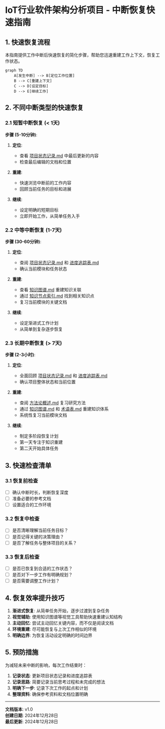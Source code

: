 # IoT行业软件架构分析项目 - 中断恢复快速指南

## 1. 快速恢复流程

本指南提供工作中断后快速恢复的简化步骤，帮助您迅速重建工作上下文，恢复工作状态。

```mermaid
graph TD
    A[发生中断] --> B[定位工作位置]
    B --> C[重建上下文]
    C --> D[设定目标]
    D --> E[继续工作]
```

## 2. 不同中断类型的快速恢复

### 2.1 短暂中断恢复 (< 1天)

**步骤 (5-10分钟)**:

1. **定位**:
   - 查看 [项目状态记录.md](./项目状态记录.md) 中最后更新的内容
   - 检查最后编辑的文档和位置

2. **重建**:
   - 快速浏览中断前的工作内容
   - 回顾当前任务的目标和进展

3. **继续**:
   - 设定明确的短期目标
   - 立即开始工作，从简单任务入手

### 2.2 中等中断恢复 (1-7天)

**步骤 (30-60分钟)**:

1. **定位**:
   - 查阅 [项目状态记录.md](./项目状态记录.md) 和 [进度追踪表.md](./进度追踪表.md)
   - 确认当前模块和任务状态

2. **重建**:
   - 查看 [知识图谱.md](./知识图谱.md) 重建知识关联
   - 通过 [知识节点索引.md](./知识节点索引.md) 找到相关知识点
   - 复习当前模块的关键文档

3. **继续**:
   - 设定渐进式工作计划
   - 从简单到复杂逐步恢复

### 2.3 长期中断恢复 (> 7天)

**步骤 (2-3小时)**:

1. **定位**:
   - 全面回顾 [项目状态记录.md](./项目状态记录.md) 和 [进度追踪表.md](./进度追踪表.md)
   - 确认项目整体状态和当前位置

2. **重建**:
   - 查阅 [方法论概述.md](./方法论概述.md) 复习研究方法
   - 通过 [知识图谱.md](./知识图谱.md) 和 [术语表.md](./术语表.md) 重建知识体系
   - 系统性复习当前模块文档

3. **继续**:
   - 制定多阶段恢复计划
   - 第一天专注于知识重建
   - 第二天开始具体任务

## 3. 快速检查清单

### 3.1 恢复前检查

- [ ] 确认中断时长，判断恢复深度
- [ ] 准备必要的参考文档
- [ ] 设置适合的工作环境

### 3.2 恢复中检查

- [ ] 是否清晰理解当前任务目标？
- [ ] 是否记得关键的决策理由？
- [ ] 是否了解任务与整体项目的关系？

### 3.3 恢复后检查

- [ ] 是否已恢复到合适的工作状态？
- [ ] 是否对下一步工作有明确规划？
- [ ] 是否需要调整工作计划？

## 4. 恢复效率提升技巧

1. **渐进式恢复**: 从简单任务开始，逐步过渡到复杂任务
2. **视觉辅助**: 使用知识图谱等视觉工具帮助快速重建认知结构
3. **主动回忆**: 尝试主动回忆关键内容，而不仅是阅读文档
4. **环境重建**: 尽可能恢复与上次工作相似的环境
5. **明确边界**: 为恢复活动设定明确的时间边界

## 5. 预防措施

为减轻未来中断的影响，每次工作结束时：

1. **记录状态**: 更新项目状态记录和进度追踪表
2. **记录思路**: 简要记录当前思考过程和未完成的想法
3. **明确下一步**: 记录下次工作的起点和计划
4. **整理资料**: 确保参考资料和文档位置明确

---

**文档版本**: v1.0  
**创建日期**: 2024年12月28日  
**最后更新**: 2024年12月28日
